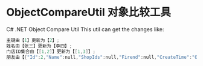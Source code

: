 # ObjectCompareUtil 对象比较工具
C# .NET Object Compare Util
This util can get the changes like:
```powershell
主键由【1】更新为【2】;
姓名由【张三】更新为【李四】;
门店ID集合由【[1,2]】更新为【[1,3]】;
朋友由【{"Id":2,"Name":null,"ShopIds":null,"Firend":null,"CreateTime":"0001-01-01T00:00:00"}】更新为【{"Id":3,"Name":null,"ShopIds":null,"Firend":null,"CreateTime":"0001-01-01T00:00:00"}】;
```

